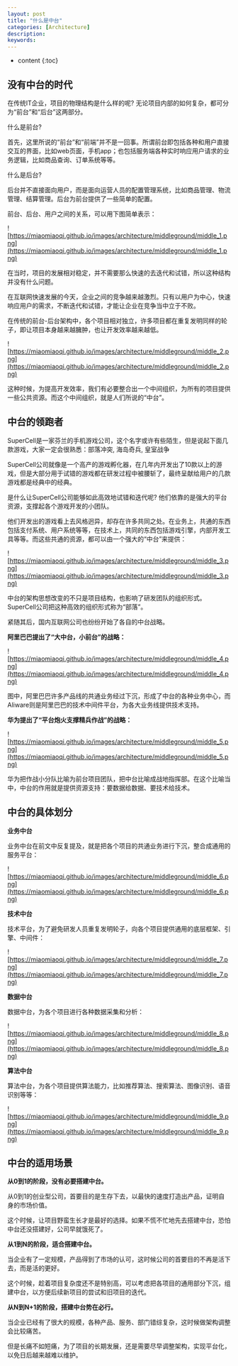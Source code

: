 ```yaml
---
layout: post
title: "什么是中台"
categories: [Architecture]
description:
keywords:
---
```


* content
{:toc}


## 没有中台的时代

在传统IT企业，项目的物理结构是什么样的呢? 无论项目内部的如何复杂，都可分为“前台”和“后台”这两部分。

什么是前台?  

首先，这里所说的“前台”和“前端”并不是一回事。所谓前台即包括各种和用户直接交互的界面，比如web页面，手机app；也包括服务端各种实时响应用户请求的业务逻辑，比如商品查询、订单系统等等。

什么是后台? 

后台并不直接面向用户，而是面向运营人员的配置管理系统，比如商品管理、物流管理、结算管理。后台为前台提供了一些简单的配置。

前台、后台、用户之间的关系，可以用下图简单表示：

![https://miaomiaoqi.github.io/images/architecture/middleground/middle_1.png](https://miaomiaoqi.github.io/images/architecture/middleground/middle_1.png)

在当时，项目的发展相对稳定，并不需要那么快速的去迭代和试错，所以这种结构并没有什么问题。

在互联网快速发展的今天，企业之间的竞争越来越激烈。只有以用户为中心，快速响应用户的需求，不断迭代和试错，才能让企业在竞争当中立于不败。

在传统的前台-后台架构中，各个项目相对独立，许多项目都在重复发明同样的轮子，即让项目本身越来越臃肿，也让开发效率越来越低。

![https://miaomiaoqi.github.io/images/architecture/middleground/middle_2.png](https://miaomiaoqi.github.io/images/architecture/middleground/middle_2.png)

这种时候，为提高开发效率，我们有必要整合出一个中间组织，为所有的项目提供一些公共资源。而这个中间组织，就是人们所说的“中台”。

## 中台的领跑者

SuperCell是一家芬兰的手机游戏公司，这个名字或许有些陌生，但是说起下面几款游戏，大家一定会很熟悉：部落冲突, 海岛奇兵, 皇室战争

SuperCell公司就像是一个高产的游戏孵化器，在几年内开发出了10款以上的游戏，但是大部分用于试错的游戏都在研发过程中被腰斩了，最终呈献给用户的几款游戏都是经典中的经典。

是什么让SuperCell公司能够如此高效地试错和迭代呢? 他们依靠的是强大的平台资源，支撑起各个游戏开发的小团队。

他们开发出的游戏看上去风格迥异，却存在许多共同之处。在业务上，共通的东西包括支付系统、用户系统等等，在技术上，共同的东西包括游戏引擎，内部开发工具等等。而这些共通的资源，都可以由一个强大的“中台”来提供：

![https://miaomiaoqi.github.io/images/architecture/middleground/middle_3.png](https://miaomiaoqi.github.io/images/architecture/middleground/middle_3.png)

中台的架构思想改变的不只是项目结构，也影响了研发团队的组织形式。SuperCell公司把这种高效的组织形式称为“部落”。

紧随其后，国内互联网公司也纷纷开始了各自的中台战略。

**阿里巴巴提出了“大中台，小前台”的战略：**

![https://miaomiaoqi.github.io/images/architecture/middleground/middle_4.png](https://miaomiaoqi.github.io/images/architecture/middleground/middle_4.png)

图中，阿里巴巴许多产品线的共通业务经过下沉，形成了中台的各种业务中心，而Aliware则是阿里巴巴的技术中间件平台，为各大业务线提供技术支持。

**华为提出了“平台炮火支撑精兵作战”的战略：**

![https://miaomiaoqi.github.io/images/architecture/middleground/middle_5.png](https://miaomiaoqi.github.io/images/architecture/middleground/middle_5.png)

华为把作战小分队比喻为前台项目团队，把中台比喻成战地指挥部。在这个比喻当中，中台的作用就是提供资源支持：要数据给数据、要技术给技术。

## 中台的具体划分

**业务中台**

业务中台在前文中反复提及，就是把各个项目的共通业务进行下沉，整合成通用的服务平台：

![https://miaomiaoqi.github.io/images/architecture/middleground/middle_6.png](https://miaomiaoqi.github.io/images/architecture/middleground/middle_6.png)

**技术中台**

技术平台，为了避免研发人员重复发明轮子，向各个项目提供通用的底层框架、引擎、中间件：

![https://miaomiaoqi.github.io/images/architecture/middleground/middle_7.png](https://miaomiaoqi.github.io/images/architecture/middleground/middle_7.png)

**数据中台**

数据中台，为各个项目进行各种数据采集和分析：

![https://miaomiaoqi.github.io/images/architecture/middleground/middle_8.png](https://miaomiaoqi.github.io/images/architecture/middleground/middle_8.png)

**算法中台**

算法中台，为各个项目提供算法能力，比如推荐算法、搜索算法、图像识别、语音识别等等：

![https://miaomiaoqi.github.io/images/architecture/middleground/middle_9.png](https://miaomiaoqi.github.io/images/architecture/middleground/middle_9.png)

## 中台的适用场景

**从0到1的阶段，没有必要搭建中台。**

从0到1的创业型公司，首要目的是生存下去，以最快的速度打造出产品，证明自身的市场价值。

这个时候，让项目野蛮生长才是最好的选择。如果不慌不忙地先去搭建中台，恐怕中台还没搭建好，公司早就饿死了。

**从1到N的阶段，适合搭建中台。**

当企业有了一定规模，产品得到了市场的认可，这时候公司的首要目的不再是活下去，而是活的更好。

这个时候，趁着项目复杂度还不是特别高，可以考虑把各项目的通用部分下沉，组建中台，以方便后续新项目的尝试和旧项目的迭代。

**从N到N+1的阶段，搭建中台势在必行。** 

当企业已经有了很大的规模，各种产品、服务、部门错综复杂，这时候做架构调整会比较痛苦。

但是长痛不如短痛，为了项目的长期发展，还是需要尽早调整架构，实现平台化，以免日后越来越难以维护。